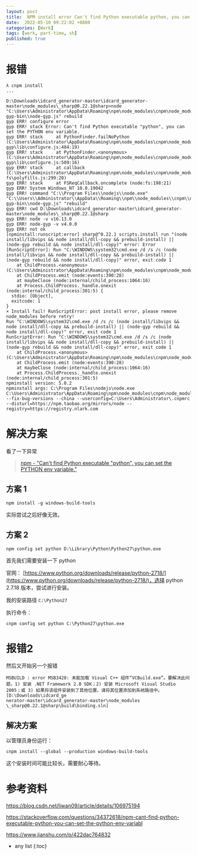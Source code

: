 ```yaml
---
layout: post
title:  NPM install error Can't find Python executable python, you can set the PYTHON env variable.
date:  2022-05-10 09:22:02 +0800
categories: [Work]
tags: [work, part-time, sh]
published: true
---
```


# 报错


```
λ cnpm install
...

D:\Downloads\idcard_generator-master\idcard_generator-master\node_modules\_sharp@0.22.1@sharp>node "C:\Users\Administrator\AppData\Roaming\npm\node_modules\cnpm\node_modules\npminstall\node-gyp-bin\\node-gyp.js" rebuild
gyp ERR! configure error
gyp ERR! stack Error: Can't find Python executable "python", you can set the PYTHON env variable.
gyp ERR! stack     at PythonFinder.failNoPython (C:\Users\Administrator\AppData\Roaming\npm\node_modules\cnpm\node_modules\node-gyp\lib\configure.js:484:19)
gyp ERR! stack     at PythonFinder.<anonymous> (C:\Users\Administrator\AppData\Roaming\npm\node_modules\cnpm\node_modules\node-gyp\lib\configure.js:509:16)
gyp ERR! stack     at callback (C:\Users\Administrator\AppData\Roaming\npm\node_modules\cnpm\node_modules\graceful-fs\polyfills.js:299:20)
gyp ERR! stack     at FSReqCallback.oncomplete (node:fs:198:21)
gyp ERR! System Windows_NT 10.0.19042
gyp ERR! command "C:\\Program Files\\nodejs\\node.exe" "C:\\Users\\Administrator\\AppData\\Roaming\\npm\\node_modules\\cnpm\\node_modules\\npminstall\\node-gyp-bin\\node-gyp.js" "rebuild"
gyp ERR! cwd D:\Downloads\idcard_generator-master\idcard_generator-master\node_modules\_sharp@0.22.1@sharp
gyp ERR! node -v v16.13.0
gyp ERR! node-gyp -v v4.0.0
gyp ERR! not ok
[npminstall:runscript:error] sharp@^0.22.1 scripts.install run "(node install/libvips && node install/dll-copy && prebuild-install) || (node-gyp rebuild && node install/dll-copy)" error: Error [RunScriptError]: Run "C:\WINDOWS\system32\cmd.exe /d /s /c (node install/libvips && node install/dll-copy && prebuild-install) || (node-gyp rebuild && node install/dll-copy)" error, exit code 1
    at ChildProcess.<anonymous> (C:\Users\Administrator\AppData\Roaming\npm\node_modules\cnpm\node_modules\runscript\index.js:96:21)
    at ChildProcess.emit (node:events:390:28)
    at maybeClose (node:internal/child_process:1064:16)
    at Process.ChildProcess._handle.onexit (node:internal/child_process:301:5) {
  stdio: [Object],
  exitcode: 1
}
× Install fail! RunScriptError: post install error, please remove node_modules before retry!
Run "C:\WINDOWS\system32\cmd.exe /d /s /c (node install/libvips && node install/dll-copy && prebuild-install) || (node-gyp rebuild && node install/dll-copy)" error, exit code 1
RunScriptError: Run "C:\WINDOWS\system32\cmd.exe /d /s /c (node install/libvips && node install/dll-copy && prebuild-install) || (node-gyp rebuild && node install/dll-copy)" error, exit code 1
    at ChildProcess.<anonymous> (C:\Users\Administrator\AppData\Roaming\npm\node_modules\cnpm\node_modules\runscript\index.js:96:21)
    at ChildProcess.emit (node:events:390:28)
    at maybeClose (node:internal/child_process:1064:16)
    at Process.ChildProcess._handle.onexit (node:internal/child_process:301:5)
npminstall version: 5.0.2
npminstall args: C:\Program Files\nodejs\node.exe C:\Users\Administrator\AppData\Roaming\npm\node_modules\cnpm\node_modules\npminstall\bin\install.js --fix-bug-versions --china --userconfig=C:\Users\Administrator\.cnpmrc --disturl=https://npm.taobao.org/mirrors/node --registry=https://registry.nlark.com
```

# 解决方案

看了一下异常

> [npm - "Can't find Python executable "python", you can set the PYTHON env variable."](https://stackoverflow.com/questions/34372618/npm-cant-find-python-executable-python-you-can-set-the-python-env-variabl)

## 方案 1

```
npm install -g windows-build-tools
```

实际尝试之后好像无效。

## 方案 2

```
npm config set python D:\Library\Python\Python27\python.exe
```

首先我们需要安装一下 python

官网： [https://www.python.org/downloads/release/python-2718/](https://www.python.org/downloads/release/python-2718/)，选择 python 2.7.18 版本，尝试进行安装。

我的安装路径 `C:\Python27`

执行命令：

```
cnpm config set python C:\Python27\python.exe
```


# 报错2

然后又开始另一个报错

```
MSBUILD : error MSB3428: 未能加载 Visual C++ 组件“VCBuild.exe”。要解决此问题，1) 安装 .NET Framework 2.0 SDK；2) 安装 Microsoft Visual Studio 2005；或 3) 如果将该组件安装到了其他位置，请将其位置添加到系统路径中。 [D:\Downloads\idcard_ge
nerator-master\idcard_generator-master\node_modules
\_sharp@0.22.1@sharp\build\binding.sln]
```

## 解决方案

以管理员身份运行：

```
cnpm install --global --production windows-build-tools 
```

这个安装时间可能比较长，需要耐心等待。



# 参考资料

https://blog.csdn.net/liwan09/article/details/106975194


https://stackoverflow.com/questions/34372618/npm-cant-find-python-executable-python-you-can-set-the-python-env-variabl

https://www.jianshu.com/p/422dac764832

* any list
{:toc}